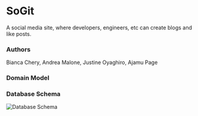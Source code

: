 # SoGit

A social media site, where developers, engineers, etc can create blogs and like posts. 

### Authors
Bianca Chery, Andrea Malone, Justine Oyaghiro, Ajamu Page

### Domain Model

### Database Schema
![Database Schema](https://github.com/Media-Makers/SoGit/assets/127991428/a763613f-fcb2-4450-98b3-10fec18c80d9)

